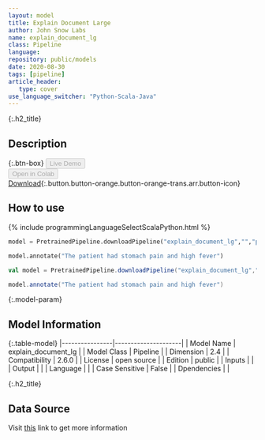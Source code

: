 ```yaml
---
layout: model
title: Explain Document Large
author: John Snow Labs
name: explain_document_lg
class: Pipeline
language: 
repository: public/models
date: 2020-08-30
tags: [pipeline]
article_header:
   type: cover
use_language_switcher: "Python-Scala-Java"
---
```


{:.h2_title}
## Description 




{:.btn-box}
<button class="button button-orange" disabled>Live Demo</button><br/><button class="button button-orange" disabled>Open in Colab</button><br/>[Download](https://s3.amazonaws.com/auxdata.johnsnowlabs.com/public/models/explain_document_lg_sv_2.6.0_2.4_1598812951336.zip){:.button.button-orange.button-orange-trans.arr.button-icon}<br/>

## How to use 
<div class="tabs-box" markdown="1">

{% include programmingLanguageSelectScalaPython.html %}

```python
model = PretrainedPipeline.downloadPipeline("explain_document_lg","","public/models")

model.annotate("The patient had stomach pain and high fever")
```

```scala
val model = PretrainedPipeline.downloadPipeline("explain_document_lg","","public/models")

model.annotate("The patient had stomach pain and high fever")
```
</div>



{:.model-param}
## Model Information
{:.table-model}
|----------------|---------------------|
| Model Name     | explain_document_lg |
| Model Class    | Pipeline            |
| Dimension      | 2.4                 |
| Compatibility  | 2.6.0               |
| License        | open source         |
| Edition        | public              |
| Inputs         |                     |
| Output         |                     |
| Language       |                     |
| Case Sensitive | False               |
| Dpendencies    |                     |




{:.h2_title}
## Data Source
  
Visit [this]() link to get more information

